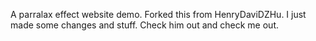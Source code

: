 A parralax effect website demo. Forked this from HenryDaviDZHu. I just made some changes and stuff. Check him out and check me out.
